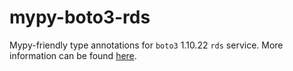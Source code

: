 # mypy-boto3-rds

Mypy-friendly type annotations for `boto3` 1.10.22 `rds` service.
More information can be found [here](https://github.com/vemel/mypy_boto3).